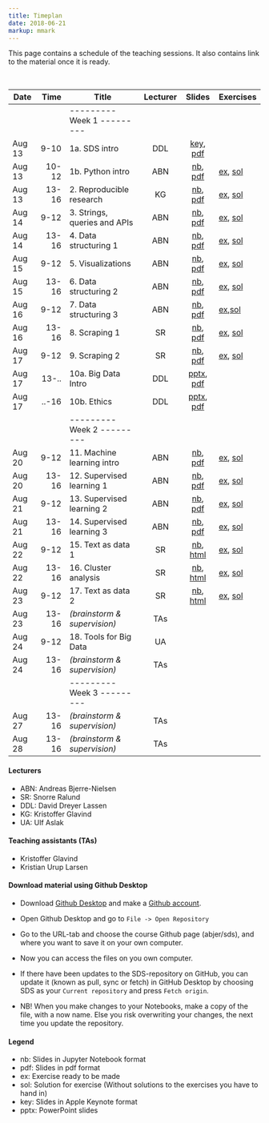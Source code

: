 ```yaml
---
title: Timeplan
date: 2018-06-21
markup: mmark
---
```


This page contains a schedule of the teaching sessions. It also contains link to the material once it is ready.

<br />

Date  | Time  | Title | Lecturer | Slides |  Exercises
------|------:|-------|:--------:|:------:|------
      |       | ---------   Week 1  --------- | | |
Aug 13|  9-10 | 1a. SDS intro  | DDL | [key](https://github.com/abjer/sds/blob/master/material/session_1/lecture_1a.key), [pdf](https://github.com/abjer/sds/blob/master/material/session_1/lecture_1a.pdf) |
Aug 13| 10-12 | 1b. Python intro  | ABN | [nb](https://github.com/abjer/sds/blob/master/material/session_1/lecture_1b.ipynb), [pdf](https://github.com/abjer/sds/blob/master/material/session_1/lecture_1b.pdf)|[ex](https://github.com/abjer/sds/blob/master/material/session_1/exercise_1.ipynb), [sol](https://github.com/abjer/sds/blob/master/material/session_1/exercise_1_sol.ipynb)
Aug 13| 13-16 | 2. Reproducible research | KG | [nb](https://github.com/abjer/sds/blob/master/material/session_2/lecture_2.ipynb), [pdf](https://github.com/abjer/sds/blob/master/material/session_2/lecture_2.pdf)|[ex](https://github.com/abjer/sds/blob/master/material/session_2/exercise_2.ipynb), [sol](https://github.com/abjer/sds/blob/master/material/session_2/exercise_2_sol.ipynb)
Aug 14|  9-12 | 3. Strings, queries and APIs | ABN| [nb](https://github.com/abjer/sds/blob/master/material/session_3/lecture_3.ipynb), [pdf](https://github.com/abjer/sds/blob/master/material/session_3/lecture_3.pdf)|[ex](https://github.com/abjer/sds/blob/master/material/session_3/exercise_3.ipynb), [sol](https://github.com/abjer/sds/blob/master/material/session_3/exercise_3_sol.ipynb)
Aug 14| 13-16 | 4. Data structuring 1 | ABN | [nb](https://github.com/abjer/sds/blob/master/material/session_4/lecture_4.ipynb), [pdf](https://github.com/abjer/sds/blob/master/material/session_4/lecture_4.pdf)|[ex](https://github.com/abjer/sds/blob/master/material/session_4/exercise_4.ipynb), [sol](https://github.com/abjer/sds/blob/master/material/session_4/exercise_4_sol.ipynb)
Aug 15|  9-12 | 5. Visualizations | ABN | [nb](https://github.com/abjer/sds/blob/master/material/session_5/lecture_5.ipynb), [pdf](https://github.com/abjer/sds/blob/master/material/session_5/lecture_5.pdf) | [ex](https://github.com/abjer/sds/blob/master/material/session_5/exercise_5.ipynb), [sol](https://github.com/abjer/sds/blob/master/material/session_5/exercise_5_sol.ipynb)
Aug 15| 13-16 | 6. Data structuring 2 | ABN |[nb](https://github.com/abjer/sds/blob/master/material/session_6/lecture_6.ipynb), [pdf](https://github.com/abjer/sds/blob/master/material/session_6/lecture_6.pdf) | [ex](https://github.com/abjer/sds/blob/master/material/session_6/exercise_6.ipynb), [sol](https://github.com/abjer/sds/blob/master/material/session_6/exercise_6_sol.ipynb)
Aug 16|  9-12 | 7. Data structuring 3 | ABN|[nb](https://github.com/abjer/sds/blob/master/material/session_7/lecture_7.ipynb), [pdf](https://github.com/abjer/sds/blob/master/material/session_7/lecture_7.pdf) | [ex](https://github.com/abjer/sds/blob/master/material/session_7/exercise_7.ipynb),[sol](https://github.com/abjer/sds/blob/master/material/session_7/exercise_7_sol.ipynb)
Aug 16| 13-16 | 8. Scraping 1 | SR |[nb](https://github.com/abjer/sds/blob/master/material/session_8/lecture_8.ipynb), [pdf](https://github.com/abjer/sds/blob/master/material/session_8/lecture_8.pdf) | [ex](https://github.com/abjer/sds/blob/master/material/session_8/exercise_8.ipynb), [sol](https://github.com/abjer/sds/blob/master/material/session_8/exercise_8_sol.ipynb)
Aug 17|  9-12 | 9. Scraping 2 | SR | [nb](https://github.com/abjer/sds/blob/master/material/session_9/lecture_9.ipynb), [pdf](https://github.com/abjer/sds/blob/master/material/session_9/lecture_9.pdf)| [ex](https://github.com/abjer/sds/blob/master/material/session_9/exercise_9.ipynb), [sol](https://github.com/abjer/sds/blob/master/material/session_9/exercise_9_sol.ipynb)
Aug 17| 13-.. | 10a. Big Data Intro | DDL | [pptx](https://github.com/abjer/sds/blob/master/material/session_10/lecture_10a.pptx), [pdf](https://github.com/abjer/sds/blob/master/material/session_10/lecture_10a.pdf) |
Aug 17| ..-16 | 10b. Ethics | DDL | [pptx](https://github.com/abjer/sds/blob/master/material/session_10/lecture_10b.pptx), [pdf](https://github.com/abjer/sds/blob/master/material/session_10/lecture_10b.pdf) |
      |       | ---------   Week 2  --------- | | |
Aug 20|  9-12 | 11. Machine learning intro | ABN | [nb](https://github.com/abjer/sds/blob/master/material/session_11/lecture_11.ipynb), [pdf](https://github.com/abjer/sds/blob/master/material/session_11/lecture_11.pdf)| [ex](https://github.com/abjer/sds/blob/master/material/session_11/exercise_11.ipynb), [sol](https://github.com/abjer/sds/blob/master/material/session_11/exercise_11_sol.ipynb)
Aug 20| 13-16 | 12. Supervised learning 1 | ABN |  [nb](https://github.com/abjer/sds/blob/master/material/session_12/lecture_12.ipynb), [pdf](https://github.com/abjer/sds/blob/master/material/session_12/lecture_12.pdf)| [ex](https://github.com/abjer/sds/blob/master/material/session_12/exercise_12.ipynb), [sol](https://github.com/abjer/sds/blob/master/material/session_12/exercise_12_sol.ipynb)
Aug 21|  9-12 | 13. Supervised learning 2 | ABN | [nb](https://github.com/abjer/sds/blob/master/material/session_13/lecture_13.ipynb), [pdf](https://github.com/abjer/sds/blob/master/material/session_13/lecture_13.pdf)| [ex](https://github.com/abjer/sds/blob/master/material/session_13/exercise_13.ipynb), [sol](https://github.com/abjer/sds/blob/master/material/session_13/exercise_13_sol.ipynb)
Aug 21| 13-16 | 14. Supervised learning 3 | ABN |[nb](https://github.com/abjer/sds/blob/master/material/session_14/lecture_14.ipynb), [pdf](https://github.com/abjer/sds/blob/master/material/session_14/lecture_14.pdf) | [ex](https://github.com/abjer/sds/blob/master/material/session_14/exercise_14.ipynb), [sol](https://github.com/abjer/sds/blob/master/material/session_14/exercise_14_sol.ipynb)
Aug 22|  9-12 | 15. Text as data 1 | SR |[nb](https://github.com/abjer/sds/blob/master/material/session_15/lecture_15.ipynb), [html](https://github.com/abjer/sds/blob/master/material/session_15/lecture_15.slides.html) | [ex](https://github.com/abjer/sds/blob/master/material/session_15/exercise_15.ipynb), [sol](https://github.com/abjer/sds/blob/master/material/session_15/exercise_15_sol.ipynb)
Aug 22| 13-16 | 16. Cluster analysis | SR |[nb](https://github.com/abjer/sds/blob/master/material/session_16/lecture_16.ipynb), [html](https://github.com/abjer/sds/blob/master/material/session_16/lecture_16.slides.html) |[ex](https://github.com/abjer/sds/blob/master/material/session_16/exercise_16.ipynb), [sol](https://github.com/abjer/sds/blob/master/material/session_16/exercise_16_sol.ipynb)
Aug 23|  9-12 | 17. Text as data 2 | SR | [nb](https://github.com/abjer/sds/blob/master/material/session_17/lecture_17.ipynb), [html](https://github.com/abjer/sds/blob/master/material/session_17/lecture_17.slides.html)| [ex](https://github.com/abjer/sds/blob/master/material/session_17/exercise_17.ipynb), [sol](https://github.com/abjer/sds/blob/master/material/session_17/exercise_17_sol.ipynb)
Aug 23| 13-16 |  *(brainstorm & supervision)* | TAs | |
Aug 24|  9-12 | 18. Tools for Big Data | UA | |
Aug 24| 13-16 |  *(brainstorm & supervision)* | TAs | |
      |       | ---------   Week 3  --------- | | |
Aug 27| 13-16 |  *(brainstorm & supervision)* | TAs | |
Aug 28| 13-16 |  *(brainstorm & supervision)* | TAs | |   

#### Lecturers
- ABN: Andreas Bjerre-Nielsen
- SR: Snorre Ralund
- DDL: David Dreyer Lassen
- KG: Kristoffer Glavind
- UA: Ulf Aslak

#### Teaching assistants (TAs)
- Kristoffer Glavind
- Kristian Urup Larsen

#### Download material using Github Desktop
- Download [Github Desktop](https://desktop.github.com/) and make a [Github account](https://github.com/).

- Open Github Desktop and go to `File -> Open Repository`

- Go to the URL-tab and choose the course Github page (abjer/sds), and where you want to save it on your own computer.

- Now you can access the files on you own computer.

- If there have been updates to the SDS-repository on GitHub, you can update it (known as pull, sync or fetch) in GitHub Desktop by choosing SDS as your `Current repository` and press `Fetch origin`.

- NB! When you make changes to your Notebooks, make a copy of the file, with a now name. Else you risk overwriting your changes, the next time you update the repository.

#### Legend
- nb: Slides in Jupyter Notebook format
- pdf: Slides in pdf format
- ex: Exercise ready to be made
- sol: Solution for exercise (Without solutions to the exercises you have to hand in)
- key: Slides in Apple Keynote format
- pptx: PowerPoint slides
